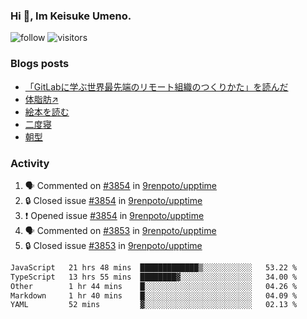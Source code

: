 ### Hi 👋, Im Keisuke Umeno.

<!--
**9renpoto/9renpoto** is a ✨ _special_ ✨ repository because its `README.md` (this file) appears on your GitHub profile.

Here are some ideas to get you started:

- 🔭 I’m currently working on ...
- 🌱 I’m currently learning ...
- 👯 I’m looking to collaborate on ...
- 🤔 I’m looking for help with ...
- 💬 Ask me about ...
- 📫 How to reach me: ...
- 😄 Pronouns: ...
- ⚡ Fun fact: ...
-->

![follow](https://img.shields.io/github/followers/9renpoto?label=Follow&style=social)
![visitors](https://komarev.com/ghpvc/?username=9renpoto&label=Profile%20views&color=0e75b6&style=flat)

### Blogs posts

<!-- BLOG-POST-LIST:START -->
- [「GitLabに学ぶ世界最先端のリモート組織のつくりかた」を読んだ](https://9renpoto.win/entry/2024/09/10/remote_organization)
- [体脂肪↗](https://9renpoto.win/entry/2024/08/12/gaining_fat)
- [絵本を読む](https://9renpoto.win/entry/2024/07/26/picture_book)
- [二度寝](https://9renpoto.win/entry/2024/07/18/going_back_to_sleep)
- [朝型](https://9renpoto.win/entry/2024/05/29/im-an-early)
<!-- BLOG-POST-LIST:END -->

### Activity

<!--START_SECTION:activity-->
1. 🗣 Commented on [#3854](https://github.com/9renpoto/upptime/issues/3854#issuecomment-2430114951) in [9renpoto/upptime](https://github.com/9renpoto/upptime)
2. 🔒 Closed issue [#3854](https://github.com/9renpoto/upptime/issues/3854) in [9renpoto/upptime](https://github.com/9renpoto/upptime)
3. ❗ Opened issue [#3854](https://github.com/9renpoto/upptime/issues/3854) in [9renpoto/upptime](https://github.com/9renpoto/upptime)
4. 🗣 Commented on [#3853](https://github.com/9renpoto/upptime/issues/3853#issuecomment-2430017563) in [9renpoto/upptime](https://github.com/9renpoto/upptime)
5. 🔒 Closed issue [#3853](https://github.com/9renpoto/upptime/issues/3853) in [9renpoto/upptime](https://github.com/9renpoto/upptime)
<!--END_SECTION:activity-->

<!--START_SECTION:waka-->

```txt
JavaScript   21 hrs 48 mins  █████████████▒░░░░░░░░░░░   53.22 %
TypeScript   13 hrs 55 mins  ████████▓░░░░░░░░░░░░░░░░   34.00 %
Other        1 hr 44 mins    █░░░░░░░░░░░░░░░░░░░░░░░░   04.26 %
Markdown     1 hr 40 mins    █░░░░░░░░░░░░░░░░░░░░░░░░   04.09 %
YAML         52 mins         ▓░░░░░░░░░░░░░░░░░░░░░░░░   02.13 %
```

<!--END_SECTION:waka-->
